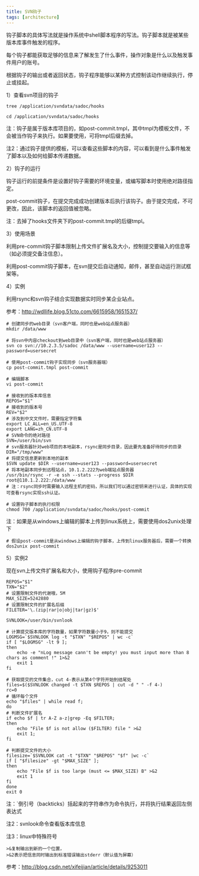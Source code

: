 ```yaml
---
title: SVN钩子
tags: [architecture]
---
```


钩子脚本的具体写法就是操作系统中shell脚本程序的写法。钩子脚本就是被某些版本库事件触发的程序。

每个钩子都能获取足够的信息来了解发生了什么事件，操作对象是什么以及触发事件用户的账号。

根据钩子的输出或者返回状态，钩子程序能够以某种方式控制该动作继续执行，停止或挂起。

1）查看svn项目的钩子

```
tree /application/svndata/sadoc/hooks

cd /application/svndata/sadoc/hooks
```

注：钩子是属于版本库项目的，如post-commit.tmpl，其中tmpl为模板文件，不会被当作钩子来执行。如果要使用，可将tmpl后缀去掉。

注2：通过钩子提供的模板，可以查看这些脚本的内容，可以看到是什么事件触发了脚本以及如何给脚本传递数据。

2）钩子的运行

钩子运行的前提条件是设置好钩子需要的环境变量，或编写脚本时使用绝对路径指定。

post-commit钩子，在提交完成成功创建版本后执行该钩子。由于提交完成，不可更改，因此，该脚本的返回值被忽略。

注：去掉了hooks文件夹下的post-commit.tmpl的后缀tmpl。

3）使用场景

利用pre-commit钩子脚本限制上传文件扩展名及大小，控制提交要输入的信息等（如必须提交备注信息）。

利用post-commit钩子脚本，在svn提交后自动通知，邮件，甚至自动运行测试框架等。

4）实例

利用rsync和svn钩子结合实现数据实时同步某企业站点。

参考：http://wdllife.blog.51cto.com/6615958/1651537/

```
# 创建同步的web目录（svn客户端，同时也是web站点服务器）
mkdir /data/www

# 将svn中内容checkout到web目录中（svn客户端，同时也是web站点服务器）
svn co svn://10.2.3.5/sadoc /data/www --username=user123 --password=usersecret

# 使用post-commit钩子实现同步（svn服务器端）
cp post-commit.tmpl post-commit

# 编辑脚本
vi post-commit

# 接收到的版本库信息
REPOS="$1"
# 接收到的版本号
REV="$2"
# 涉及到中文文件时，需要指定字符集
export LC_ALL=en_US.UTF-8
export LANG=zh_CN.UTF-8
# SVN命令的绝对路径
SVN=/user/bin/svn
# svn服务器针对web项目的本地副本，rsync是同步目录，因此要先准备好待同步的目录
DIR="/tmp/www"
# 将提交信息更新到本地的副本
$SVN update $DIR --username=user123 --password=usersecret 
# 将本地副本同步到远程站点，10.1.2.222为web端站点服务器
/usr/bin/rsync -r -e ssh --stats --progress $DIR root@110.1.2.222:/data/www
# 注：rsync同步时需要输入远程主机的密码，所以我们可以通过密钥来进行认证，具体的实现可查看rsync实现ssh认证。

# 设置钩子脚本的执行权限
chmod 700 /application/svndata/sadoc/hooks/post-commit
```

注：如果是从windows上编辑的脚本上传到linux系统上，需要使用dos2unix处理下

```
# 假设post-commit是从windows上编辑的钩子脚本，上传到linux服务器后，需要一个转换
dos2unix post-commit
```

5）实例2

现在svn上传文件扩展名和大小，使用钩子程序pre-commit

```
REPOS="$1"
TXN="$2"
# 设置限制文件的代谢哦，5M
MAX_SIZE=5242880
# 设置限制文件的扩展名后缀
FILETER='\.(zip|rar|o|obj|tar|gz)$'

SVNLOOK=/user/bin/svnlook

# 计算提交版本库的字符数量，如果字符数量小于9，则不能提交
LOGMSG=`$SVNLOOK log -t "$TXN" "$REPOS" | wc -c`
if [ "$LOGMSG" -lt 9 ];
then 
    echo -e "nLog message cann't be empty! you must input more than 8 chars as comment !" 1>&2
    exit 1
fi

# 获取提交的文件集合，cut 4-表示从第4个字符开始到结尾处
files=$($SVNLOOK changed -t $TXN $REPOS | cut -d " " -f 4-)
rc=0
# 循环每个文件
echo "$files" | while read f;
do
# 判断文件扩展名
if echo $f | tr A-Z a-z|grep -Eq $FILTER;
then
    echo "File $f is not allow ($FILTER) file " >&2
    exit 1;
fi

# 判断提交文件的大小
filesize=`$SVNLOOK cat -t "$TXN" "$REPOS" "$f" |wc -c`
if [ "$filesize" -gt "$MAX_SIZE" ];
then
    echo "File $f is too large (must <= $MAX_SIZE) B" >&2
    exit 1
fi
done
exit 0
```

注：`倒引号（backticks）括起来的字符串作为命令执行，并将执行结果返回左侧表达式

注2：svnlook命令查看版本库信息

注3：linux中特殊符号

```
>&复制输出到新的一个位置，
>&2表示把信息同时输出到标准错误输出stderr（默认值为屏幕）
```

参考：http://blog.csdn.net/xifeijian/article/details/9253011